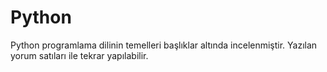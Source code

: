 # Python


Python programlama dilinin temelleri başlıklar altında incelenmiştir. 
Yazılan yorum satıları ile tekrar yapılabilir.
